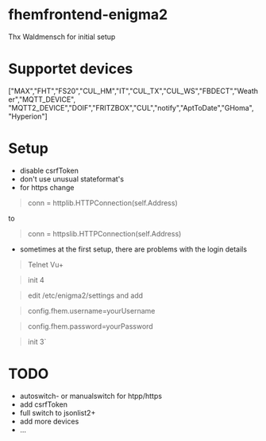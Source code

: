 # fhemfrontend-enigma2
Thx Waldmensch for initial setup

# Supportet devices

["MAX","FHT","FS20","CUL_HM","IT","CUL_TX","CUL_WS","FBDECT","Weather","MQTT_DEVICE",
"MQTT2_DEVICE","DOIF","FRITZBOX","CUL","notify","AptToDate","GHoma", "Hyperion"]

# Setup

- disable csrfToken
- don't use unusual stateformat's
- for https change

> conn = httplib.HTTPConnection(self.Address)

  to

> conn = httpslib.HTTPConnection(self.Address)
  
- sometimes at the first setup, there are problems with the login details

> Telnet Vu+

> init 4

> edit /etc/enigma2/settings and add 

> config.fhem.username=yourUsername

> config.fhem.password=yourPassword

> init 3`

# TODO

- autoswitch- or manualswitch for htpp/https
- add csrfToken
- full switch to jsonlist2+
- add more devices
- ...
